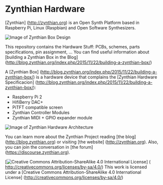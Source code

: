 # Zynthian Hardware

[Zynthian] (http://zynthian.org) is an Open Synth Platform based in Raspberry Pi, Linux (Raspbian) and Open Software Synthesizers.

![Image of Zynthian Box Design](http://zynthian.org/img/github/zynthian_v3_backside.jpg)

This repository contains the Hardware Stuff: PCBs, schemes, parts specifications, pin assignment, ...
You can find useful information about [building a Zynthian Box in the Blog] (http://blog.zynthian.org/index.php/2015/11/22/building-a-zynthian-box/)

A [Zynthian Box] (http://blog.zynthian.org/index.php/2015/11/22/building-a-zynthian-box/) is a hardware device that complains the [Zynthian Hardware Specificacion] (http://blog.zynthian.org/index.php/2015/11/22/building-a-zynthian-box/):

+ Raspberry Pi 2
+ HifiBerry DAC+
+ PiTFT compatible screen
+ Zynthian Controller Modules
+ Zynthian MIDI + GPIO expander module

![Image of Zynthian Hardware Architecture](http://zynthian.org/img/github/zynthian_hardware_scheme_v2.png)

You can learn more about the Zynthian Project reading [the blog] (http://blog.zynthian.org) or visiting [the website] (http://zynthian.org). Also, you can join the conversation in [the forum] (https://discourse.zynthian.org).

[![Creative Commons Attribution-ShareAlike 4.0 International License](http://es.creativecommons.org/blog/wp-content/uploads/2013/04/by-sa_petit.png)] (
http://creativecommons.org/licenses/by-sa/4.0/)
This work is licensed under a [Creative Commons Attribution-ShareAlike 4.0 International License] (http://creativecommons.org/licenses/by-sa/4.0/)
